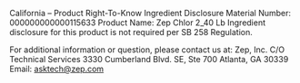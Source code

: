  
 
 
California – Product Right-To-Know Ingredient Disclosure 
Material Number: 000000000000115633 
Product Name: Zep Chlor 2_40 Lb 
Ingredient disclosure for this product is not required per SB 258 Regulation. 
 
For additional information or question, please contact us at: 
Zep, Inc. 
C/O Technical Services 
3330 Cumberland Blvd. SE, Ste 700 
Atlanta, GA 30339 
Email: asktech@zep.com 
 
 
 
 
